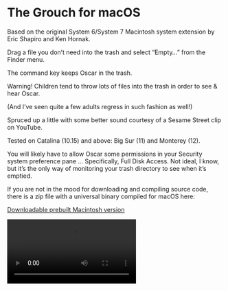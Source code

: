 # The Grouch for macOS
Based on the original System 6/System 7 Macintosh system extension by Eric Shapiro and Ken Hornak.

Drag a file you don’t need into the trash and select “Empty…” from the Finder menu.

The command key keeps Oscar in the trash.

Warning! Children tend to throw lots of files into the trash in order to see & hear Oscar.

(And I’ve seen quite a few adults regress in such fashion as well!)

Spruced up a little with some better sound courtesy of a Sesame Street clip on YouTube.

Tested on Catalina (10.15) and above: Big Sur (11) and Monterey (12).

You will likely have to allow Oscar some permissions in your Security system preference pane ... Specifically, Full Disk Access. Not ideal, I know, but it’s the only way of monitoring  your trash directory to see when it’s emptied.

If you are not in the mood for downloading and compiling source code, there is a zip file with a universal binary compiled for macOS here:

[Downloadable prebuilt Macintosh version](https://dl.dropboxusercontent.com/s/3zgws95d8cs3osf/Oscar%20the%20Grouch.zip?dl=0)

<video src="https://github.com/charlierobin/oscar-the-grouch-version-1/blob/main/screengrabs/oscar-the-grouch.mp4?raw=true" />